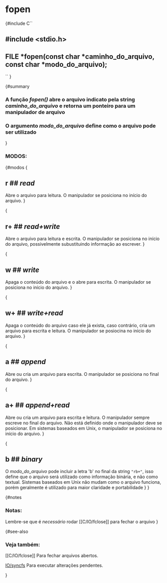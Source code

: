 # fopen #

{#include
C``
## #include <stdio.h> ##

## FILE \*fopen(const char \*caminho_do_arquivo, const char \*modo_do_arquivo); ##

``
}

{#summary
### A função _fopen()_ abre o arquivo indicato pela string _caminho_do_arquivo_ e retorna um ponteiro para um manipulador de arquivo ###

### O argumento _modo_do_arquivo_ define como o arquivo pode ser utilizado ###
}


### MODOS: ###

{#modos
{
## r ## _read_

Abre o arquivo para leitura. O manipulador se posiciona no início do arquivo.
}

{
## r+ ## _read+write_

Abre o arquivo para leitura e escrita. O manipulador se posiciona no início do
arquivo, possivelmente subustituindo informação ao escrever.
}

{
## w ## _write_

Apaga o conteúdo do arquivo e o abre para escrita. O manipulador se posiciona
no início do arquivo.
}

{
## w+ ## _write+read_

Apaga o conteúdo do arquivo caso ele já exista, caso contrário, cria um arquivo
para escrita e leitura. O manipulador se posiocina no início do arquivo.
}

{
## a ## _append_

Abre ou cria um arquivo para escrita. O manipulador se posiciona no final do arquivo.
}

{
## a+ ## _append+read_

Abre ou cria um arquivo para escrita e leitura. O manipulador sempre escreve no final do arquivo.
Não está definido onde o manipulador deve se posicionar.
Em sistemas baseados em Unix, o manipulador se posiciona no início do arquivo.
}

{
## b ## _binary_

O _modo_do_arquivo_ pode incluir a letra 'b' no final da string `"rb+"`, isso define
que o arquivo será utilizado como informação binária, e não como textual.
Sistemas baseados em Unix não mudam como o arquivo funciona, porém
geralmente é utilizado para maior claridade e portabilidade
}
}

{#notes
### Notas: ###

Lembre-se que é *necessário* rodar [[C/IO/fclose]] para fechar o arquivo
}

{#see-also
### Veja também: ###

[[C/IO/fclose]] Para fechar arquivos abertos.

[IO/syncfs](C/IO/sync) Para executar alterações pendentes.

}
